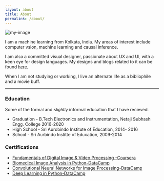 ```yaml
---
layout: about
title: About
permalink: /about/
---
```


![my-image]({{site.url}}/assets/site_images/cartoon-me.png)

I am a machine learning from Kolkata, India. My areas of interest include computer vsion, machine learning and causal inference.

I am also a committed visual designer, passionate about UX and UI, with a keen eye for design languages. My designs and blogs related to it can be found [here.](https://www.ritwikraha.com/)

When I am not studying or working, I live an alternate life as a bibliophile and a movie buff.

---- 

### Education 

Some of the formal and *slightly* informal education that I have recieved.

* Graduation - B.Tech Electronics and Instrumentation, Netaji Subhash Engg. College 2016-2020
* High School - Sri Aurobindo Institute of Education, 2014- 2016
* School - Sri Aurbindo Institte of Education, 2009-2014

### Certifications

* [Fundamentals of Digital Image & Video Processing -Coursera](https://www.coursera.org/account/accomplishments/certificate/RMZ7EWPBUZLP)
* [Biomedical Image Analysis in Python-DataCamp](https://www.datacamp.com/statement-of-accomplishment/course/1dbf84d389af93cfe2f6d3c2f0f41ceae204df5b)
* [Convolutional Neural Networks for Image Processing-DataCamp](https://www.datacamp.com/statement-of-accomplishment/course/628ed8b9e92333de2eb3d48b4e617b56a58873b9)
* [Deep Learning in Python-DataCamp](https://www.datacamp.com/statement-of-accomplishment/course/e2590e279461909919f7f19a7ae144dfd5eaa580)

